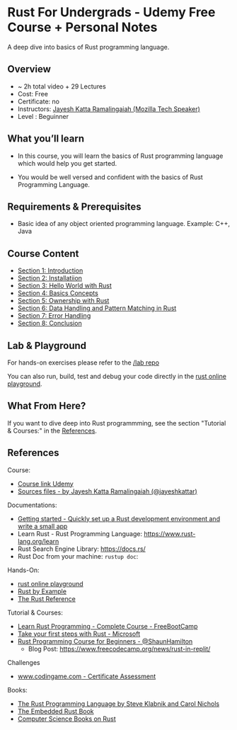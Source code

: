 # Rust For Undergrads - Udemy Free Course + Personal Notes

A deep dive into basics of Rust programming language.

## Overview

- ~ 2h total video + 29 Lectures
- Cost: Free
- Certificate: no
- Instructors: [Jayesh Katta Ramalingaiah (Mozilla Tech Speaker)](https://github.com/jayeshkattar/RustforUndergrads)
- Level : Beguinner

## What you’ll learn

- In this course, you will learn the basics of Rust programming language which would help you get started.

- You would be well versed and confident with the basics of Rust Programming Language.

## Requirements & Prerequisites

- Basic idea of any object oriented programming language. Example: C++, Java

## Course Content

- [Section 1: Introduction](#)
- [Section 2: Installatiion](#)
- [Section 3: Hello World with Rust](#)
- [Section 4: Basics Concepts](#)
- [Section 5: Ownership with Rust](#)
- [Section 6: Data Handling and Pattern Matching in Rust](#)
- [Section 7: Error Handling](#)
- [Section 8: Conclusion](#)

## Lab & Playground

For hands-on exercises please refer to the [/lab repo](./lab/)

You can also run, build, test and debug your code directly in the [rust online playground](https://play.rust-lang.org/?version=stable&mode=debug&edition=2021).


## What From Here?

If you want to dive deep into Rust programmming, see the section "Tutorial & Courses:" in the [References](#references).

## References

Course:
- [Course link Udemy](https://www.udemy.com/course/rust-for-undergrads/)
- [Sources files - by Jayesh Katta Ramalingaiah (@jayeshkattar)](https://github.com/jayeshkattar/RustforUndergrads)


Documentations:
- [Getting started - Quickly set up a Rust development environment and write a small app](https://www.rust-lang.org/learn/get-started)
- Learn Rust - Rust Programming Language: https://www.rust-lang.org/learn
- Rust Search Engine Library: https://docs.rs/
- Rust Doc from your machine: ```rustup doc```: 

Hands-On:
- [rust online playground](https://play.rust-lang.org/?version=stable&mode=debug&edition=2021)
- [Rust by Example](https://doc.rust-lang.org/rust-by-example/index.html)
- [The Rust Reference](https://doc.rust-lang.org/reference/introduction.html)


Tutorial & Courses:

- [Learn Rust Programming - Complete Course - FreeBootCamp](https://www.youtube.com/watch?v=BpPEoZW5IiY)
- [Take your first steps with Rust - Microsoft](https://learn.microsoft.com/en-us/training/modules/rust-introduction/1-introduction)
- [Rust Programming Course for Beginners - @ShaunHamilton](https://www.youtube.com/watch?v=MsocPEZBd-M&t=278s)
  - Blog Post: https://www.freecodecamp.org/news/rust-in-replit/

Challenges
- [www.codingame.com - Certificate Assessment](https://www.codingame.com/take-the-test/Rust)

Books:

- [The Rust Programming Language by Steve Klabnik and Carol Nichols](https://doc.rust-lang.org/book/)
- [The Embedded Rust Book](https://docs.rust-embedded.org/book/)
- [Computer Science Books on Rust](https://github.com/afondiel/cs-books/tree/main/computer-science/programming/rust)


